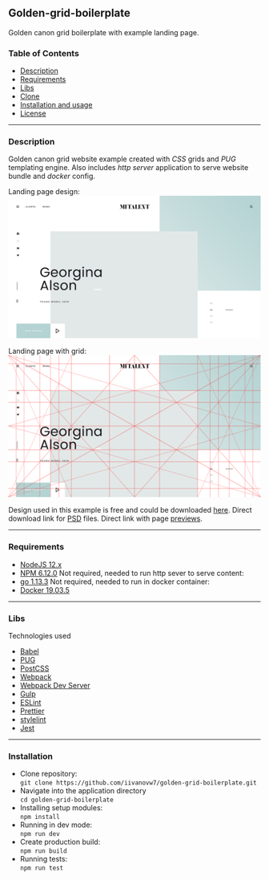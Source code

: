 ## Golden-grid-boilerplate

Golden canon grid boilerplate with example landing page.

### Table of Contents 

- [Description](#description)
- [Requirements](#requirements)
- [Libs](#libs)
- [Clone](#clone)
- [Installation and usage](#installation)
- [License](#license)

---

### Description

Golden canon grid website example created with *CSS* grids and *PUG* templating engine.
Also includes *http server* application to serve website bundle and *docker* config.

Landing page design:
![Golden Canon Grid mockup](./images/home-page-mockup.png)

Landing page with grid:
![Golden Canon Grid mockup](./images/home-page-grid.png)

Design used in this example is free and could be downloaded [here](https://www.massimpressions.com/mi-talent-free-download/).
Direct download link for [PSD](https://drive.google.com/drive/folders/1xTWf2DC5Zoytavc7O6tPzxJOqFetroHp) files.
Direct link with page [previews](https://drive.google.com/drive/folders/1TOQjMEg9eqXTxMCiCpMpo4D3a99jCA0c).

---

### Requirements

- [NodeJS 12.x](https://nodejs.org/en/) 
- [NPM 6.12.0](https://www.npmjs.com/get-npm)
Not required, needed to run http sever to serve content:
- [go 1.13.3](https://golang.org/doc/install) 
Not required, needed to run in docker container:
- [Docker 19.03.5](https://www.docker.com/)

---

### Libs

Technologies used
- [Babel](http://babeljs.io)
- [PUG](https://pugjs.org/api/getting-started.html)
- [PostCSS](https://postcss.org/)
- [Webpack](https://webpack.js.org/)
- [Webpack Dev Server](https://webpack.js.org/configuration/dev-server/)
- [Gulp](https://gulpjs.com/)
- [ESLint](https://eslint.org)
- [Prettier](https://prettier.io/)
- [stylelint](https://stylelint.io)
- [Jest](https://jestjs.io/)

---
### Installation

- Clone repository: <br />
`git clone https://github.com/iivanovw7/golden-grid-boilerplate.git` <br />
- Navigate into the application directory <br />
`cd golden-grid-boilerplate` <br />
- Installing setup modules: <br />
`npm install` <br />
- Running in dev mode: <br />
`npm run dev` <br />
- Create production build: <br />
`npm run build` <br />
- Running tests: <br />
`npm run test` <br />

